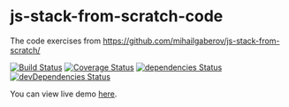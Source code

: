# js-stack-from-scratch-code
The code exercises from https://github.com/mihailgaberov/js-stack-from-scratch/

[![Build Status](https://img.shields.io/travis/mihailgaberov/js-stack-from-scratch-code.svg?style=flat-square)](https://travis-ci.org/mihailgaberov/js-stack-from-scratch-code)
[![Coverage Status](https://coveralls.io/repos/github/mihailgaberov/js-stack-from-scratch-code/badge.svg)](https://coveralls.io/github/mihailgaberov/js-stack-from-scratch-code)
[![dependencies Status](https://david-dm.org/mihailgaberov/js-stack-from-scratch-code/status.svg)](https://david-dm.org/mihailgaberov/js-stack-from-scratch-code)
[![devDependencies Status](https://david-dm.org/mihailgaberov/js-stack-from-scratch-code/dev-status.svg)](https://david-dm.org/mihailgaberov/js-stack-from-scratch-code?type=dev)

You can view live demo [here](https://js-stack-from-scratch-ex-stage.herokuapp.com/).
